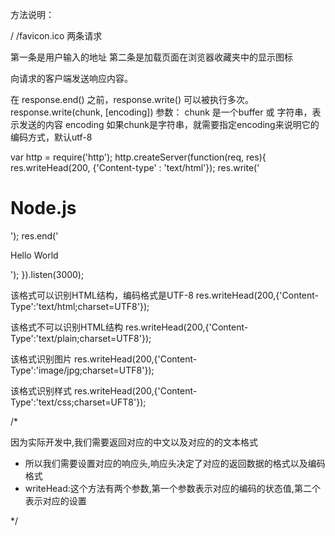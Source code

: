 方法说明：

/
/favicon.ico
两条请求

第一条是用户输入的地址
第二条是加载页面在浏览器收藏夹中的显示图标


向请求的客户端发送响应内容。

在 response.end() 之前，response.write() 可以被执行多次。
response.write(chunk, [encoding])
参数：
chunk      是一个buffer 或 字符串，表示发送的内容
encoding   如果chunk是字符串，就需要指定encoding来说明它的编码方式，默认utf-8

var http = require('http');
http.createServer(function(req, res){
 res.writeHead(200, {'Content-type' : 'text/html'});
 res.write('<h1>Node.js</h1>');
 res.end('<p>Hello World</p>');
}).listen(3000);


该格式可以识别HTML结构，编码格式是UTF-8
res.writeHead(200,{'Content-Type':'text/html;charset=UTF8'});

该格式不可以识别HTML结构
res.writeHead(200,{'Content-Type':'text/plain;charset=UTF8'});

该格式识别图片
res.writeHead(200,{'Content-Type':'image/jpg;charset=UTF8'});

该格式识别样式
res.writeHead(200,{'Content-Type':'text/css;charset=UFT8'});


/*

   因为实际开发中,我们需要返回对应的中文以及对应的的文本格式
* 所以我们需要设置对应的响应头,响应头决定了对应的返回数据的格式以及编码格式
* writeHead:这个方法有两个参数,第一个参数表示对应的编码的状态值,第二个表示对应的设置

*/